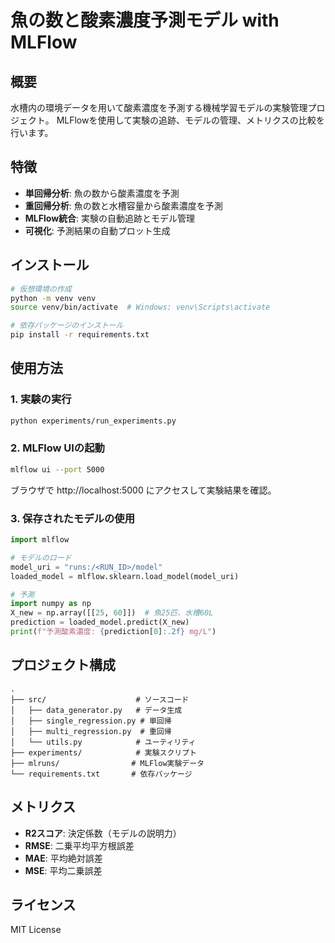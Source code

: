 # 魚の数と酸素濃度予測モデル with MLFlow

## 概要

水槽内の環境データを用いて酸素濃度を予測する機械学習モデルの実験管理プロジェクト。
MLFlowを使用して実験の追跡、モデルの管理、メトリクスの比較を行います。

## 特徴

- **単回帰分析**: 魚の数から酸素濃度を予測
- **重回帰分析**: 魚の数と水槽容量から酸素濃度を予測
- **MLFlow統合**: 実験の自動追跡とモデル管理
- **可視化**: 予測結果の自動プロット生成

## インストール

```bash
# 仮想環境の作成
python -m venv venv
source venv/bin/activate  # Windows: venv\Scripts\activate

# 依存パッケージのインストール
pip install -r requirements.txt
```

## 使用方法

### 1. 実験の実行

```bash
python experiments/run_experiments.py
```

### 2. MLFlow UIの起動

```bash
mlflow ui --port 5000
```

ブラウザで http://localhost:5000 にアクセスして実験結果を確認。

### 3. 保存されたモデルの使用

```python
import mlflow

# モデルのロード
model_uri = "runs:/<RUN_ID>/model"
loaded_model = mlflow.sklearn.load_model(model_uri)

# 予測
import numpy as np
X_new = np.array([[25, 60]])  # 魚25匹、水槽60L
prediction = loaded_model.predict(X_new)
print(f"予測酸素濃度: {prediction[0]:.2f} mg/L")
```

## プロジェクト構成

```
.
├── src/                    # ソースコード
│   ├── data_generator.py   # データ生成
│   ├── single_regression.py # 単回帰
│   ├── multi_regression.py  # 重回帰
│   └── utils.py            # ユーティリティ
├── experiments/            # 実験スクリプト
├── mlruns/                # MLFlow実験データ
└── requirements.txt       # 依存パッケージ
```

## メトリクス

- **R2スコア**: 決定係数（モデルの説明力）
- **RMSE**: 二乗平均平方根誤差
- **MAE**: 平均絶対誤差
- **MSE**: 平均二乗誤差

## ライセンス

MIT License